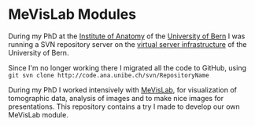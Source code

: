 # MeVisLab Modules

During my PhD at the [Institute of Anatomy](http://ana.unibe.ch) of the [University of Bern](http://unibe.ch) I was running a SVN repository server on the [virtual server infrastructure](http://www.id.unibe.ch/content/services/hosting/virtuelle_server/) of the University of Bern.

Since I'm no longer working there I migrated all the code to GitHub, using `git svn clone http://code.ana.unibe.ch/svn/RepositoryName`

During my PhD I worked intensively with [MeVisLab](http://mevislab.de), for visualization of tomographic data, analysis of images and to make nice images for presentations.
This repository contains a try I made to develop our own MeVisLab module.